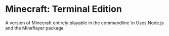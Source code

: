 # Minecraft: Terminal Edition
A version of Minecraft entirely playable in the commandline \n
Uses Node.js and the Mineflayer package

